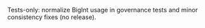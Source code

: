 ---
---

Tests-only: normalize BigInt usage in governance tests and minor consistency fixes (no release).
